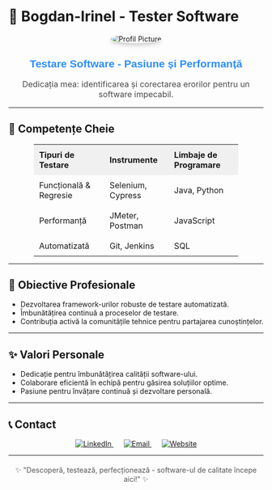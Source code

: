# 🚀 **Bogdan-Irinel - Tester Software**

<div align="center">
  <img src="https://via.placeholder.com/150" alt="Profil Picture" style="border-radius: 50%; box-shadow: 0 4px 8px rgba(0, 0, 0, 0.2);">
  <h2 style="font-family: 'Verdana', sans-serif; color: #2D8EFF;">Testare Software - Pasiune și Performanță</h2>
  <p style="font-size: 16px; color: #4A4A4A;">Dedicația mea: identificarea și corectarea erorilor pentru un software impecabil.</p>
</div>

---

## 🎯 **Competențe Cheie**

<div align="center">
  <table style="border-collapse: collapse; width: 80%; margin: 0 auto;">
    <tr style="background-color: #F0F0F0;">
      <th style="padding: 10px; text-align: left;">Tipuri de Testare</th>
      <th style="padding: 10px; text-align: left;">Instrumente</th>
      <th style="padding: 10px; text-align: left;">Limbaje de Programare</th>
    </tr>
    <tr>
      <td style="padding: 10px;">Funcțională & Regresie</td>
      <td style="padding: 10px;">Selenium, Cypress</td>
      <td style="padding: 10px;">Java, Python</td>
    </tr>
    <tr>
      <td style="padding: 10px;">Performanță</td>
      <td style="padding: 10px;">JMeter, Postman</td>
      <td style="padding: 10px;">JavaScript</td>
    </tr>
    <tr>
      <td style="padding: 10px;">Automatizată</td>
      <td style="padding: 10px;">Git, Jenkins</td>
      <td style="padding: 10px;">SQL</td>
    </tr>
  </table>
</div>

---

## 🌟 **Obiective Profesionale**

- Dezvoltarea framework-urilor robuste de testare automatizată.
- Îmbunătățirea continuă a proceselor de testare.
- Contribuția activă la comunitățile tehnice pentru partajarea cunoștințelor.

---

## ✨ **Valori Personale**

- Dedicație pentru îmbunătățirea calității software-ului.
- Colaborare eficientă în echipă pentru găsirea soluțiilor optime.
- Pasiune pentru învățare continuă și dezvoltare personală.

---

## 📞 **Contact**

<div align="center">
  <a href="https://linkedin.com" style="margin: 10px;">
    <img src="https://via.placeholder.com/30/0077b5/FFFFFF?text=LinkedIn" alt="LinkedIn">
  </a>
  <a href="mailto:numele.tau@email.com" style="margin: 10px;">
    <img src="https://via.placeholder.com/30/d14836/FFFFFF?text=Email" alt="Email">
  </a>
  <a href="https://exemplu.com" style="margin: 10px;">
    <img src="https://via.placeholder.com/30/4CAF50/FFFFFF?text=Website" alt="Website">
  </a>
</div>

---

<div align="center" style="margin-top: 20px; color: #555;">
  <p>✨ "Descoperă, testează, perfecționează - software-ul de calitate începe aici!" ✨</p>
</div>
